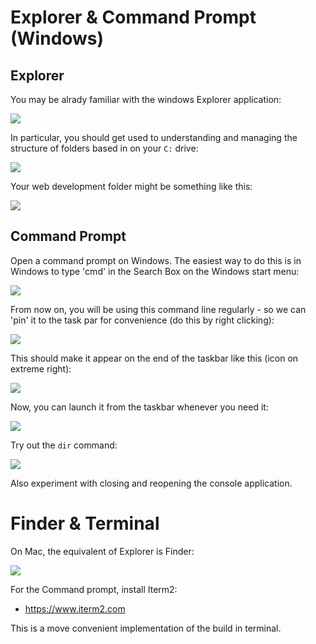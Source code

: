 # Explorer & Command Prompt (Windows)

## Explorer

You may be alrady familiar with the windows Explorer application:

![](img/06.png)


In particular, you should get used to understanding and managing the structure of folders based in on your `C:` drive:

![](img/07.png)

Your web development folder might be something like this:

![](img/08.png)


## Command Prompt

Open a command prompt on Windows. The easiest way to do this is in Windows to type 'cmd' in the Search Box on the Windows start menu:

![](img/01.png)

From now on, you will be using this command line regularly - so we can 'pin' it to the task par for convenience (do this by right clicking):

![](img/02.png)

This should make it appear on the end of the taskbar like this (icon on extreme right):

![](img/03.png)

Now, you can launch it from the taskbar whenever you need it:

![](img/04.png)

Try out the `dir` command:

![](img/05.png)

Also experiment with closing and reopening the console application.

# Finder & Terminal

On Mac, the equivalent of Explorer is Finder:

![](img/12.png)

For the Command prompt, install Iterm2:

- <https://www.iterm2.com>

This is a move convenient implementation of the build in terminal.

